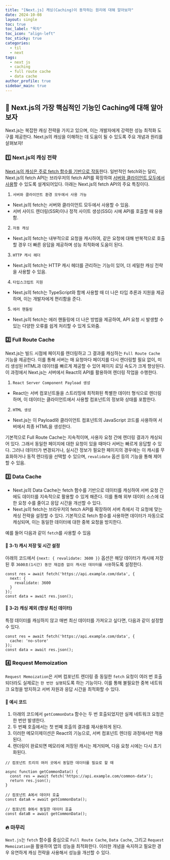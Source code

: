 ```yaml
---
title: "[Next.js] 캐싱(Caching)이 동작하는 원리에 대해 알아보자"
date: 2024-10-08
layout: single
toc: true
toc_label: "목차"
toc_icon: "align-left"
toc_sticky: true
categories:
  - til
  - next 
tags:
  - next js
  - caching
  - full route cache
  - data cache
author_profile: true
sidebar_main: true
---
```


## :ledger: Next.js의 가장 핵심적인 기능인 Caching에 대해 알아보자
Next.js는 복잡한 캐싱 전략을 가지고 있으며, 이는 개발자에게 강력한 성능 최적화 도구를 제공한다. Next.js의 캐싱을 이해하는 데 도움이 될 수 있도록 주요 개념과 원리를 살펴보자!

### :one: Next.js의 캐싱 전략
<u>Next.js의 캐싱은 주로 fetch 함수를 기반으로 작동</u>한다. 일반적인 fetch와는 달리, Next.js의 fetch API는 브라우저의 fetch API를 확장하여 <u>서버와 클라이언트 모두에서 사용</u>할 수 있도록 설계되어있다. 아래는 Next.js의 fetch API의 주요 특징이다.

1. `서버와 클라이언트 환경 모두에서 사용 가능`
  - Next.js의 fetch는 서버와 클라이언트 모두에서 사용할 수 있음. 
  - 서버 사이드 렌더링(SSR)이나 정적 사이트 생성(SSG) 시에 API를 호출할 때 유용함.
2. `자동 캐싱`
  - Next.js의 fetch는 내부적으로 요청을 캐시하여, 같은 요청에 대해 반복적으로 호출할 경우 더 빠른 응답을 제공하며 성능 최적화에 도움이 된다.
3. `HTTP 캐시 헤더`
  - Next.js의 fetch는 HTTP 캐시 헤더를 관리하는 기능이 있어, 더 세밀한 캐싱 전략을 사용할 수 있음.
4. `타입스크립트 지원`
  - Next.js의 fetch는 TypeScript와 함께 사용할 때 더 나은 타입 추론과 지원을 제공하며, 이는 개발자에게 편리함을 준다.
5. `에러 핸들링`
  - Next.js의 fetch는 에러 핸들링에 더 나은 방법을 제공하여, API 요청 시 발생할 수 있는 다양한 오류를 쉽게 처리할 수 있게 도와줌.


### :two: Full Route Cache
Next.js는 빌드 시점에 페이지를 렌더링하고 그 결과를 캐싱하는 `Full Route Cache` 기능을 제공한다. 이를 통해 서버는 매 요청마다 페이지를 다시 렌더링할 필요 없이, 미리 생성된 HTML과 데이터를 빠르게 제공할 수 있어 페이지 로딩 속도가 크게 향상된다.<br/>
이 과정에서 Next.js는 서버에서 React의 API를 활용하여 렌더링 작업을 수행한다.

1. `React Server Component Payload 생성` 
  - React는 서버 컴포넌트들을 스트리밍에 최적화된 특별한 데이터 형식으로 렌더링하며, 이 데이터는 클라이언트에서 사용할 컴포넌트의 정보와 상태를 포함한다.
2. `HTML 생성` 
  - Next.js는 이 Payload와 클라이언트 컴포넌트의 JavaScript 코드를 사용하여 서버에서 최종 HTML을 생성한다.

기본적으로 Full Route Cache는 지속적이며, 사용자 요청 간에 렌더링 결과가 캐싱되어 있다. 그래서 동일한 페이지에 대한 요청이 있을 때마다 서버는 빠르게 응답할 수 있다. 그러나 데이터가 변경되거나, 실시간 정보가 필요한 페이지의 경우에는 이 캐시를 무효화하거나 동적 렌더링을 선택할 수 있으며, `revalidate` 옵션 등의 기능을 통해 제어할 수 있음.

### :three: Data Cache
- Next.js의 Data Cache는 fetch 함수를 기반으로 데이터를 캐싱하여 서버 요청 간에도 데이터를 지속적으로 활용할 수 있게 해준다. 이를 통해 외부 데이터 소스에 대한 요청 수를 줄이고 응답 시간을 개선할 수 있다.
- Next.js의 fetch는 브라우저의 fetch API를 확장하여 서버 측에서 각 요청에 맞는 캐싱 전략을 설정할 수 있다. 기본적으로 fetch 함수를 사용하면 데이터가 자동으로 캐싱되며, 이는 동일한 데이터에 대한 중복 요청을 방지한다.

예를 들어 다음과 같이 `fetch`를 사용할 수 있음

#### :pushpin: 3-1) 캐시 저장 및 시간 설정
아래의 코드에서 `{next: { revalidate: 3600 }}` 옵션은 해당 데이터가 캐시에 저장된 후 `3600초(1시간) 동안 재검증 없이 캐시된 데이터를 사용`하도록 설정한다.

```tsx
const res = await fetch('https://api.example.com/data', { 
  next: { 
    revalidate: 3600 
  } 
});
const data = await res.json();
```

#### :pushpin: 3-2) 캐싱 제외 (항상 최신 데이터) 
특정 데이터를 캐싱하지 않고 매번 최신 데이터를 가져오고 싶다면, 다음과 같이 설정할 수 있다.

```tsx
const res = await fetch('https://api.example.com/data', { 
  cache: 'no-store' 
});
const data = await res.json();

```

### :four: Request Memoization
`Request Memoization`은 서버 컴포넌트 렌더링 중 동일한 `fetch` 요청이 여러 번 호출되더라도 실제로는 `한 번만 실행`되도록 하는 기능이다. 이를 통해 불필요한 중복 네트워크 요청을 방지하고 서버 자원과 응답 시간을 최적화할 수 있다.

#### :pushpin: 예시 코드

1. 아래의 코드에서 `getCommonData` 함수는 두 번 호출되었지만 실제 네트워크 요청은 한 번만 발생한다. 
2. 두 번째 호출에서는 첫 번째 호출의 결과를 재사용하게 된다. 
3. 이러한 메모이제이션은 React의 기능으로, 서버 컴포넌트 렌더링 과정에서만 적용된다. 
4. 렌더링이 완료되면 메모리에 저장된 캐시는 제거되며, 다음 요청 시에는 다시 초기화된다.

```tsx
// 컴포넌트 트리의 여러 곳에서 동일한 데이터를 필요로 할 때

async function getCommonData() {
  const res = await fetch('https://api.example.com/common-data');
  return res.json();
}

// 컴포넌트 A에서 데이터 호출
const dataA = await getCommonData();

// 컴포넌트 B에서 동일한 데이터 호출
const dataB = await getCommonData();
```



### :fire: 마무리
`Next.js`는 `fetch` 함수를 중심으로 `Full Route Cache`, `Data Cache`, 그리고 `Request Memoization`을 활용하여 앱의 성능을 최적화한다. 이러한 개념을 숙지하고 필요한 경우 유연하게 캐싱 전략을 사용해서 성능을 개선할 수 있다.